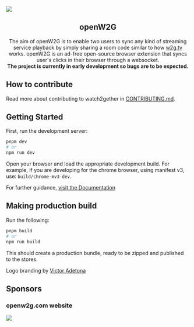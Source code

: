 <img src="https://user-images.githubusercontent.com/25244986/209296944-cbc49344-3b1a-4010-a467-551ea9caa541.jpg"/>

<h2 align="center">openW2G</h2>

<p align="center">The aim of openW2G is to enable two users to sync any kind of streaming service playback by simply sharing a room code similar to how <a href="https://w2g.tv">w2g.tv</a> works.
openW2G is an ad-free open-source browser extension that syncs user's clicks in their browser through a websocket.<br/>
<strong>The project is currently in early development so bugs are to be expected.</strong></p>

## How to contribute

Read more about contributing to watch2gether in [CONTRIBUTING.md](https://github.com/andreademasi/watch2gether/blob/main/CONTRIBUTING.md).

## Getting Started

First, run the development server:

```bash
pnpm dev
# or
npm run dev
```

Open your browser and load the appropriate development build. For example, if you are developing for the chrome browser, using manifest v3, use: `build/chrome-mv3-dev`.

For further guidance, [visit the Documentation](https://docs.plasmo.com/)

## Making production build

Run the following:

```bash
pnpm build
# or
npm run build
```

This should create a production bundle, ready to be zipped and published to the stores.

Logo branding by [Victor Adetona](https://www.behance.net/victoradetona)

## Sponsors

### openw2g.com website
<img src="https://www.datocms-assets.com/31049/1618983297-powered-by-vercel.svg"/>
